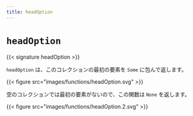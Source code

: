 ```yaml
---
title: headOption
---
```


# `headOption`

{{< signature headOption >}}

`headOption` は、このコレクションの最初の要素を `Some` に包んで返します。

{{< figure src="images/functions/headOption.svg" >}}

空のコレクションでは最初の要素がないので、この関数は `None` を返します。

{{< figure src="images/functions/headOption.2.svg" >}}
